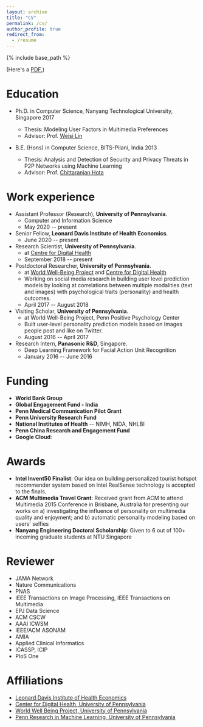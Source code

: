 ```yaml
---
layout: archive
title: "CV"
permalink: /cv/
author_profile: true
redirect_from:
  - /resume
---
```


{% include base_path %}

(Here's a <u><a href="https://sharathg.cis.upenn.edu//files/short_CV_Sharath.pdf">PDF</a>.</u>)


Education
======
* Ph.D. in Computer Science, Nanyang Technological University, Singapore 2017
    + Thesis: Modeling User Factors in Multimedia Preferences
    + Advisor: Prof. [Weisi Lin](https://scholar.google.com/citations?user=D_S41X4AAAAJ&hl=en)

* B.E. (Hons) in Computer Science, BITS-Pilani, India 2013
    + Thesis: Analysis and Detection of Security and Privacy Threats in P2P Networks using Machine Learning
    + Advisor: Prof. [Chittaranjan Hota](https://www.bits-pilani.ac.in/hyderabad/chittaranjanhota/Profile)

Work experience
======
* Assistant Professor (Research), **University of Pennsylvania**.
    + Computer and Information Science
    - May 2020 -- present
* Senior Fellow, **Leonard Davis Institute of Health Economics**.
    - June 2020 -- present
* Research Scientist, **University of Pennsylvania**.
    + at [Centre for Digital Health](http://centerfordigitalhealth.upenn.edu/)
    - September 2018 -- present
* Postdoctoral Researcher, **University of Pennsylvania**.
    + at [World Well-Being Project](http://wwbp.org) and [Centre for Digital Health](http://socialmedialab.upenn.edu/team)
    + Working on social media research in building user level prediction models by looking at correlations between multiple modalities (text and images) with psychological traits (personality) and health outcomes.
    - April 2017 -- August 2018
* Visiting Scholar, **University of Pennsylvania**.
    + at World Well-Being Project, Penn Positive Psychology Center
    + Built user-level personality prediction models based on Images people post and like on Twitter.
    - August 2016 -- April 2017
* Research Intern, **Panasonic R&D**, Singapore.   
    + Deep Learning Framework for Facial Action Unit Recognition   
    - January 2016 -- June 2016   
  
Funding
======
* **World Bank Group**
* **Global Engagement Fund - India**
* **Penn Medical Communication Pilot Grant**
* **Penn University Research Fund** 
* **National Institutes of Health** -- NIMH, NIDA, NHLBI
* **Penn China Research and Engagement Fund** 
* **Google Cloud**: 

Awards
======
* **Intel Invent50 Finalist**: Our idea on building personalized tourist hotspot recommender system based on Intel RealSense technology is accepted to the finals.
* **ACM Multimedia Travel Grant**: Received grant from ACM to attend Multimedia 2015 Conference in Brisbane, Australia for presenting our works on a) investigating the influence of personality on multimedia quality and enjoyment; and b) automatic personality modeling based on users' selfies
* **Nanyang Engineering Doctoral Scholarship**: Given to 6 out of 100+ incoming graduate students at NTU Singapore

Reviewer
======
* JAMA Network
* Nature Communications
* PNAS
* IEEE Transactions on Image Processing, IEEE Transactions on Multimedia
* EPJ Data Science
* ACM CSCW
* AAAI ICWSM
* IEEE/ACM ASONAM
* AMIA
* Applied Clinical Informatics
* ICASSP, ICIP
* PloS One
 

Affiliations
======
* [Leonard Davis Institute of Health Economics](https://ldi.upenn.edu/)
* [Center for Digital Health, University of Pennsylvania](http://centerfordigitalhealth.upenn.edu/)
* [World Well Being Project, University of Pennsylvania](http://wwbp.org/)
* [Penn Research in Machine Learning, University of Pennsylvania](https://priml.upenn.edu/)


